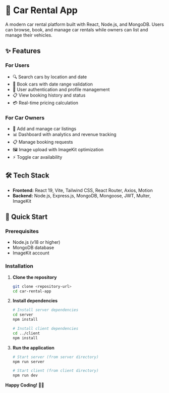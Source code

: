 # 🚗 Car Rental App

A modern car rental platform built with React, Node.js, and MongoDB. Users can browse, book, and manage car rentals while owners can list and manage their vehicles.

## ✨ Features

### For Users
- 🔍 Search cars by location and date
- 📅 Book cars with date range validation
- 👤 User authentication and profile management
- 📋 View booking history and status
- 💳 Real-time pricing calculation

### For Car Owners
- 🚗 Add and manage car listings
- 📊 Dashboard with analytics and revenue tracking
- 📋 Manage booking requests
- 🖼️ Image upload with ImageKit optimization
- ⚡ Toggle car availability

## 🛠️ Tech Stack

- **Frontend:** React 19, Vite, Tailwind CSS, React Router, Axios, Motion
- **Backend:** Node.js, Express.js, MongoDB, Mongoose, JWT, Multer, ImageKit

## 🚀 Quick Start

### Prerequisites
- Node.js (v18 or higher)
- MongoDB database
- ImageKit account

### Installation

1. **Clone the repository**
   ```bash
   git clone <repository-url>
   cd car-rental-app
   ```

2. **Install dependencies**
   ```bash
   # Install server dependencies
   cd server
   npm install

   # Install client dependencies
   cd ../client
   npm install
   ```

3. **Run the application**
   ```bash
   # Start server (from server directory)
   npm run server

   # Start client (from client directory)
   npm run dev
   ```

**Happy Coding! 🚗💨** 